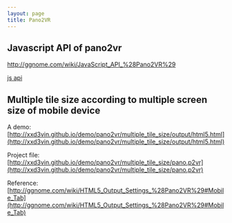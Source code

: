 ```yaml
---
layout: page
title: Pano2VR
---
```


## Javascript API of pano2vr

http://ggnome.com/wiki/JavaScript_API_%28Pano2VR%29

[js api](/demo/pano2vr/js_api.html)

## Multiple tile size according to multiple screen size of mobile device

A demo: [http://xxd3vin.github.io/demo/pano2vr/multiple_tile_size/output/html5.html](http://xxd3vin.github.io/demo/pano2vr/multiple_tile_size/output/html5.html)

Project file: [http://xxd3vin.github.io/demo/pano2vr/multiple_tile_size/pano.p2vr](http://xxd3vin.github.io/demo/pano2vr/multiple_tile_size/pano.p2vr)

Reference: [http://ggnome.com/wiki/HTML5_Output_Settings_%28Pano2VR%29#Mobile_Tab](http://ggnome.com/wiki/HTML5_Output_Settings_%28Pano2VR%29#Mobile_Tab)
